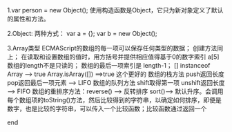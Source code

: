 1.var person = new Object();
  使用构造函数是Object，它只为新对象定义了默认的属性和方法。

2.Object: 两种方式：
  var a = {};
  var b = new Object();

3.Array类型
ECMAScript的数组的每一项可以保存任何类型的数据；
创建方法同上；
在读取和设置数组的值时，用方括号并提供相应值得基于0的数字索引 a[5]
数组的length不是只读的；
数组的最后一项索引是  length-1；
[] instanceof Array  -->  true
Array.isArray([])  ==>true  这个更好的
数组的栈方法 push返回长度 pop返回最后一项元素  --> LIFO
数组的队列方法  shift取得第一项 unshift返回长度  --> FIFO
数组的重排序方法：reverse() --> 反转排序
               sort()--> 默认升序。会调用每个数组项的toString()方法，然后比较得到的字符串，以确定如何排序，即便是数字，也是比较的字符串，可以传入一个比较函数；比较函数通过返回一个


















end
